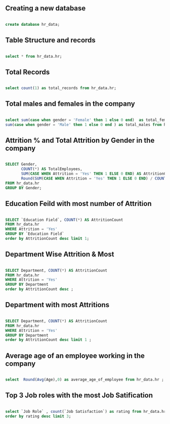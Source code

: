 ## Creating a new database

```sql

create database hr_data;

```

## Table Structure and records

```sql

select * from hr_data.hr;

```

## Total Records

```sql

select count(1) as total_records from hr_data.hr;

```


## Total males and females in the company

```sql

select sum(case when gender = 'Female' then 1 else 0 end)  as total_females  ,
sum(case when gender = 'Male' then 1 else 0 end ) as total_males from hr_data.hr;

```

## Attrition % and Total Attrition by Gender in the company

```sql

SELECT Gender, 
       COUNT(*) AS TotalEmployees,
       SUM(CASE WHEN Attrition = 'Yes' THEN 1 ELSE 0 END) AS AttritionCount,
       Round(SUM(CASE WHEN Attrition = 'Yes' THEN 1 ELSE 0 END) / COUNT(*),2) * 100 AS AttritionRate
FROM hr_data.hr
GROUP BY Gender;

```

## Education Feild with most number of Attrition 

```sql

SELECT `Education Field`, COUNT(*) AS AttritionCount
FROM hr_data.hr
WHERE Attrition = 'Yes'
GROUP BY `Education Field`
order by AttritionCount desc limit 1;

```

## Department Wise Attrition & Most 

```sql

SELECT Department, COUNT(*) AS AttritionCount
FROM hr_data.hr
WHERE Attrition = 'Yes'
GROUP BY Department
order by AttritionCount desc ;


```

## Department with most Attritions 

```sql

SELECT Department, COUNT(*) AS AttritionCount
FROM hr_data.hr
WHERE Attrition = 'Yes'
GROUP BY Department
order by AttritionCount desc limit 1 ;

```


## Average age of an employee working in the company

```sql

select  Round(Avg(Age),0) as average_age_of_employee from hr_data.hr ;

```

## Top 3 Job roles with the most Job Satification 

```sql

select `Job Role` , count(`Job Satisfaction`) as rating from hr_data.hr where `Job Satisfaction` = 4  group by `Job Role` 
order by rating desc limit 3;

```
